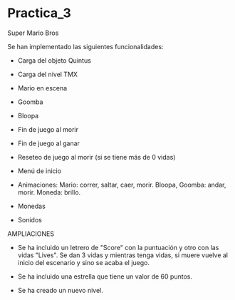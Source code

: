 # Practica_3
Super Mario Bros

Se han implementado las siguientes funcionalidades:

- Carga del objeto Quintus
- Carga del nivel TMX
- Mario en escena
- Goomba
- Bloopa
- Fin de juego al morir
- Fin de juego al ganar
- Reseteo de juego al morir (si se tiene más de 0 vidas)
- Menú de inicio
- Animaciones:
    Mario: correr, saltar, caer, morir.
    Bloopa, Goomba: andar, morir.
    Moneda: brillo.
    
 - Monedas
 - Sonidos
 
 AMPLIACIONES
 
 - Se ha incluido un letrero de "Score" con la puntuación y otro con las vidas "Lives".
   Se dan 3 vidas y mientras tenga vidas, si muere vuelve al inicio del escenario y sino
   se acaba el juego.
   
  - Se ha incluido una estrella que tiene un valor de 60 puntos.
  - Se ha creado un nuevo nivel.
 
